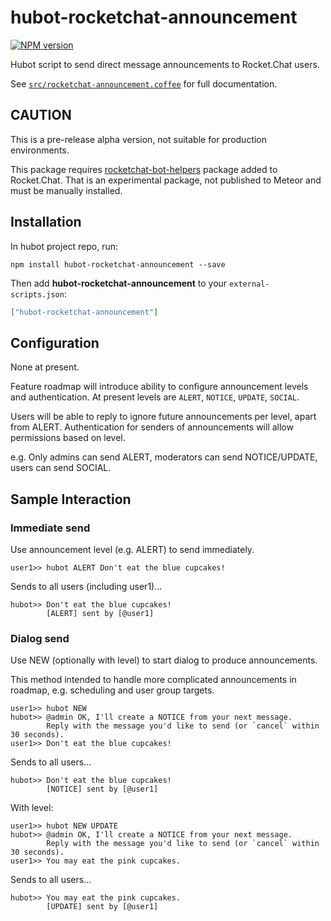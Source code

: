 # hubot-rocketchat-announcement
[![NPM version][npm-image]][npm-url]

Hubot script to send direct message announcements to Rocket.Chat users.

See [`src/rocketchat-announcement.coffee`](src/rocketchat-announcement.coffee) for full documentation.

## CAUTION

This is a pre-release alpha version, not suitable for production environments.

This package requires [rocketchat-bot-helpers](https://github.com/timkinnane/rocketchat-bot-helpers/) package added to
Rocket.Chat. That is an experimental package, not published to Meteor and must be manually installed.

## Installation

In hubot project repo, run:

`npm install hubot-rocketchat-announcement --save`

Then add **hubot-rocketchat-announcement** to your `external-scripts.json`:

```json
["hubot-rocketchat-announcement"]
```

## Configuration

None at present.

Feature roadmap will introduce ability to configure announcement levels and authentication.
At present levels are `ALERT`, `NOTICE`, `UPDATE`, `SOCIAL`.

Users will be able to reply to ignore future announcements per level, apart from ALERT.
Authentication for senders of announcements will allow permissions based on level.

e.g. Only admins can send ALERT, moderators can send NOTICE/UPDATE, users can send SOCIAL.

## Sample Interaction

### Immediate send

Use announcement level (e.g. ALERT) to send immediately.

`user1>> hubot ALERT Don't eat the blue cupcakes!`

Sends to all users (including user1)...

```
hubot>> Don't eat the blue cupcakes!
        [ALERT] sent by [@user1]
```

### Dialog send

Use NEW (optionally with level) to start dialog to produce announcements.

This method intended to handle more complicated announcements in roadmap, e.g. scheduling and user group targets.

```
user1>> hubot NEW
hubot>> @admin OK, I'll create a NOTICE from your next message.
        Reply with the message you'd like to send (or `cancel` within 30 seconds).
user1>> Don't eat the blue cupcakes!
```

Sends to all users...

```
hubot>> Don't eat the blue cupcakes!
        [NOTICE] sent by [@user1]
```

With level:

```
user1>> hubot NEW UPDATE
hubot>> @admin OK, I'll create a NOTICE from your next message.
        Reply with the message you'd like to send (or `cancel` within 30 seconds).
user1>> You may eat the pink cupcakes.
```

Sends to all users...

```
hubot>> You may eat the pink cupcakes.
        [UPDATE] sent by [@user1]
```


[npm-url]: https://npmjs.org/package/hubot-rocketchat-announcement
[npm-image]: http://img.shields.io/npm/v/hubot-rocketchat-announcement.svg?style=flat
